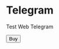 <hmtl lang="ru">
<head>
    <meta chatset="UTF-8">
    <title>Тест</title>
</head>
<body>
    <div id="main">
        <h1>Telegram</h1>
        <p> Test Web Telegram </p>
        <button id="buy"> Buy </button>

</body>
</hmtl>
